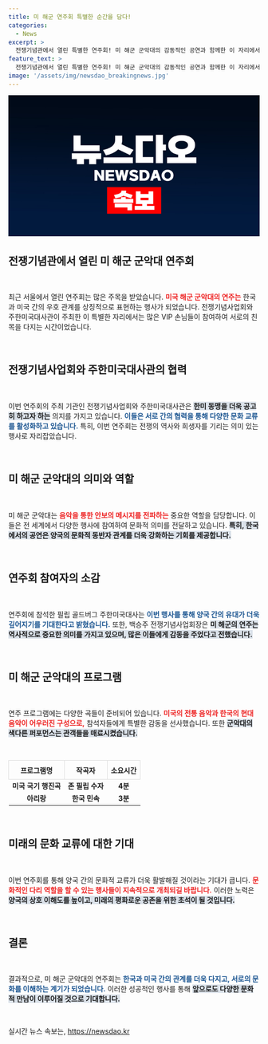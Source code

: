 ```yaml
---
title: 미 해군 연주회 특별한 순간을 담다!
categories:
  - News
excerpt: >
  전쟁기념관에서 열린 특별한 연주회! 미 해군 군악대의 감동적인 공연과 함께한 이 자리에서, 한미 간의 우정을 다지는 의미 있는 순간이 펼쳐졌다. 진정한 군사 동맹의 힘을 느껴보세요!
feature_text: >
  전쟁기념관에서 열린 특별한 연주회! 미 해군 군악대의 감동적인 공연과 함께한 이 자리에서, 한미 간의 우정을 다지는 의미 있는 순간이 펼쳐졌다. 진정한 군사 동맹의 힘을 느껴보세요!
image: '/assets/img/newsdao_breakingnews.jpg'
---
```


<p><img src="/assets/img/newsdao_breakingnews.jpg" alt="flaretime 속보" /></p>

<h2 data-ke-size="size26">전쟁기념관에서 열린 미 해군 군악대 연주회</h2>

<p data-ke-size="size16">&nbsp;</p>

<p>최근 서울에서 열린 연주회는 많은 주목을 받았습니다. <b><span style="color: #ee2323;">미국 해군 군악대의 연주는</span></b> 한국과 미국 간의 우호 관계를 상징적으로 표현하는 행사가 되었습니다. 전쟁기념사업회와 주한미국대사관이 주최한 이 특별한 자리에서는 많은 VIP 손님들이 참여하여 서로의 친목을 다지는 시간이었습니다.</p>

<p data-ke-size="size16">&nbsp;</p>

<h2 data-ke-size="size26">전쟁기념사업회와 주한미국대사관의 협력</h2>

<p data-ke-size="size16">&nbsp;</p>

<p>이번 연주회의 주최 기관인 전쟁기념사업회와 주한미국대사관은 <b><span style="background-color: #21538527;">한미 동맹을 더욱 공고히 하고자 하는</span></b> 의지를 가지고 있습니다. <b><span style="color: #1a5490;">이들은 서로 간의 협력을 통해 다양한 문화 교류를 활성화하고 있습니다.</span></b> 특히, 이번 연주회는 전쟁의 역사와 희생자를 기리는 의미 있는 행사로 자리잡았습니다.</p>

<p data-ke-size="size16">&nbsp;</p>

<h2 data-ke-size="size26">미 해군 군악대의 의미와 역할</h2>

<p data-ke-size="size16">&nbsp;</p>

<p>미 해군 군악대는 <b><span style="color: #ee2323;">음악을 통한 안보의 메시지를 전파하는</span></b> 중요한 역할을 담당합니다. 이들은 전 세계에서 다양한 행사에 참여하여 문화적 의미를 전달하고 있습니다. <b><span style="background-color: #21538527;">특히, 한국에서의 공연은 양국의 문화적 동반자 관계를 더욱 강화하는 기회를 제공합니다.</span></b></p>

<p data-ke-size="size16">&nbsp;</p>

<h2 data-ke-size="size26">연주회 참여자의 소감</h2>

<p data-ke-size="size16">&nbsp;</p>

<p>연주회에 참석한 필립 골드버그 주한미국대사는 <b><span style="color: #1a5490;">이번 행사를 통해 양국 간의 유대가 더욱 깊어지기를 기대한다고 밝혔습니다.</span></b> 또한, 백승주 전쟁기념사업회장은 <b><span style="background-color: #21538527;">미 해군의 연주는 역사적으로 중요한 의미를 가지고 있으며, 많은 이들에게 감동을 주었다고 전했습니다.</span></b></p>

<p data-ke-size="size16">&nbsp;</p>

<h2 data-ke-size="size26">미 해군 군악대의 프로그램</h2>

<p data-ke-size="size16">&nbsp;</p>

<p>연주 프로그램에는 다양한 곡들이 준비되어 있습니다. <b><span style="color: #ee2323;">미국의 전통 음악과 한국의 현대 음악이 어우러진 구성으로,</span></b> 참석자들에게 특별한 감동을 선사했습니다. 또한 <b><span style="background-color: #21538527;">군악대의 색다른 퍼포먼스는 관객들을 매료시켰습니다.</span></b></p>

<p data-ke-size="size16">&nbsp;</p>

<table style="width: 100%; border-collapse: collapse;">
  <tr>
    <th style="text-align: center; height: 30px; border: 1px solid #ddd;"><b>프로그램명</b></th>
    <th style="text-align: center; height: 30px; border: 1px solid #ddd;"><b>작곡자</b></th>
    <th style="text-align: center; height: 30px; border: 1px solid #ddd;"><b>소요시간</b></th>
  </tr>
  <tr>
    <td style="text-align: center; height: 17px;"><b>미국 국기 행진곡</b></td>
    <td style="text-align: center; height: 17px;"><b>존 필립 수자</b></td>
    <td style="text-align: center; height: 17px;"><b>4분</b></td>
  </tr>
  <tr>
    <td style="text-align: center; height: 17px;"><b>아리랑</b></td>
    <td style="text-align: center; height: 17px;"><b>한국 민속</b></td>
    <td style="text-align: center; height: 17px;"><b>3분</b></td>
  </tr>
</table>

<p data-ke-size="size16">&nbsp;</p>

<h2 data-ke-size="size26">미래의 문화 교류에 대한 기대</h2>

<p data-ke-size="size16">&nbsp;</p>

<p>이번 연주회를 통해 양국 간의 문화적 교류가 더욱 활발해질 것이라는 기대가 큽니다. <b><span style="color: #ee2323;">문화적인 다리 역할을 할 수 있는 행사들이 지속적으로 개최되길 바랍니다.</span></b> 이러한 노력은 <b><span style="background-color: #21538527;">양국의 상호 이해도를 높이고, 미래의 평화로운 공존을 위한 초석이 될 것입니다.</span></b></p>

<p data-ke-size="size16">&nbsp;</p>

<h2 data-ke-size="size26">결론</h2>

<p data-ke-size="size16">&nbsp;</p>

<p>결과적으로, 미 해군 군악대의 연주회는 <b><span style="color: #1a5490;">한국과 미국 간의 관계를 더욱 다지고, 서로의 문화를 이해하는 계기가 되었습니다.</span></b> 이러한 성공적인 행사를 통해 <b><span style="background-color: #21538527;">앞으로도 다양한 문화적 만남이 이루어질 것으로 기대합니다.</span></b></p>

<p data-ke-size="size16">&nbsp;</p>
실시간 뉴스 속보는, <a href="https://newsdao.kr" rel="dofollow">https://newsdao.kr</a>


